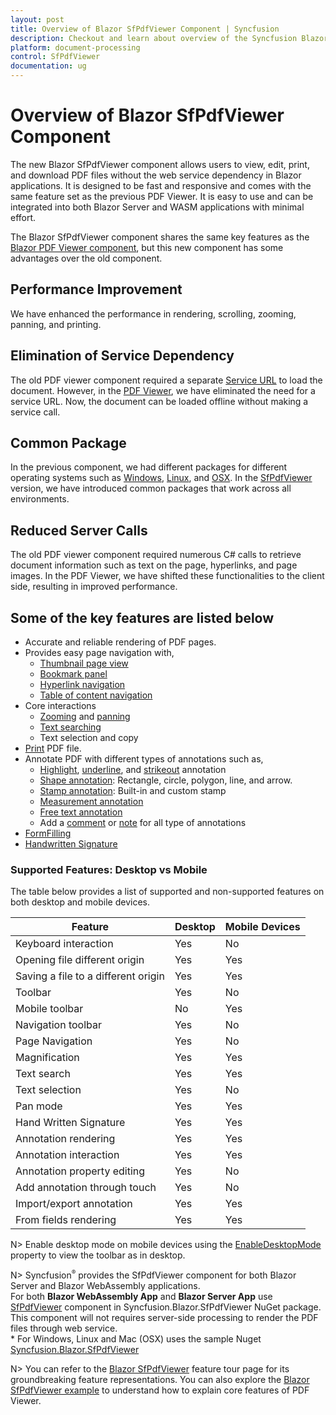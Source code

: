 ```yaml
---
layout: post
title: Overview of Blazor SfPdfViewer Component | Syncfusion
description: Checkout and learn about overview of the Syncfusion Blazor SfPdfViewer component and much more details.
platform: document-processing
control: SfPdfViewer
documentation: ug
---
```


# Overview of Blazor SfPdfViewer Component

The new Blazor SfPdfViewer component allows users to view, edit, print, and download PDF files without the web service dependency in Blazor applications. It is designed to be fast and responsive and comes with the same feature set as the previous PDF Viewer. It is easy to use and can be integrated into both Blazor Server and WASM applications with minimal effort.

The Blazor SfPdfViewer component shares the same key features as the [Blazor PDF Viewer component](https://help.syncfusion.com/document-processing/pdf/pdf-viewer/blazor/getting-started/features), but this new component has some advantages over the old component.

## Performance Improvement

We have enhanced the performance in rendering, scrolling, zooming, panning, and printing.  

## Elimination of Service Dependency

The old PDF viewer component required a separate [Service URL](https://help.syncfusion.com/document-processing/pdf/pdf-viewer/blazor/getting-started/web-assembly-application) to load the document. However, in the [PDF Viewer](https://help.syncfusion.com/document-processing/pdf/pdf-viewer2/blazor/getting-started/web-assembly-application), we have eliminated the need for a service URL. Now, the document can be loaded offline without making a service call. 

## Common Package

In the previous component, we had different packages for different operating systems such as [Windows](https://www.nuget.org/packages/Syncfusion.Blazor.PdfViewerServer.Windows), [Linux](https://www.nuget.org/packages/Syncfusion.Blazor.PdfViewerServer.Linux), and [OSX](https://www.nuget.org/packages/Syncfusion.Blazor.PdfViewerServer.OSX). In the [SfPdfViewer](https://www.nuget.org/packages/Syncfusion.Blazor.SfPdfViewer) version, we have introduced common packages that work across all environments. 

## Reduced Server Calls

The old PDF viewer component required numerous C# calls to retrieve document information such as text on the page, hyperlinks, and page images. In the PDF Viewer, we have shifted these functionalities to the client side, resulting in improved performance. 

## Some of the key features are listed below

* Accurate and reliable rendering of PDF pages.
* Provides easy page navigation with,
    * [Thumbnail page view](https://help.syncfusion.com/document-processing/pdf/pdf-viewer2/blazor/navigation#page-thumbnail-navigation)
    * [Bookmark panel](https://help.syncfusion.com/document-processing/pdf/pdf-viewer2/blazor/navigation#bookmark-navigation)
    * [Hyperlink navigation](https://help.syncfusion.com/document-processing/pdf/pdf-viewer2/blazor/navigation#hyperlink-navigation)
    * [Table of content navigation](https://help.syncfusion.com/document-processing/pdf/pdf-viewer2/blazor/navigation#table-of-content-navigation)
* Core interactions
    * [Zooming](https://help.syncfusion.com/document-processing/pdf/pdf-viewer2/blazor/magnification) and [panning](https://help.syncfusion.com/document-processing/pdf/pdf-viewer2/blazor/interaction#panning-mode)
    * [Text searching](https://help.syncfusion.com/document-processing/pdf/pdf-viewer2/blazor/text-search)
    * Text selection and copy
* [Print](https://help.syncfusion.com/document-processing/pdf/pdf-viewer2/blazor/print) PDF file.
* Annotate PDF with different types of annotations such as,
    * [Highlight](https://help.syncfusion.com/document-processing/pdf/pdf-viewer2/blazor/annotation/text-markup-annotation#highlight-a-text), [underline](https://help.syncfusion.com/document-processing/pdf/pdf-viewer2/blazor/annotation/text-markup-annotation#underline-a-text), and [strikeout](https://help.syncfusion.com/document-processing/pdf/pdf-viewer2/blazor/annotation/text-markup-annotation#strikethrough-a-text) annotation
    * [Shape annotation](https://help.syncfusion.com/document-processing/pdf/pdf-viewer2/blazor/annotation/shape-annotation): Rectangle, circle, polygon, line, and arrow.
    * [Stamp annotation](https://help.syncfusion.com/document-processing/pdf/pdf-viewer2/blazor/annotation/stamp-annotation): Built-in and custom stamp
    * [Measurement annotation](https://help.syncfusion.com/document-processing/pdf/pdf-viewer2/blazor/annotation/measurement-annotation)
    * [Free text annotation](https://help.syncfusion.com/document-processing/pdf/pdf-viewer2/blazor/annotation/free-text-annotation)
    * Add a [comment](https://help.syncfusion.com/document-processing/pdf/pdf-viewer2/blazor/annotation/comments) or [note](https://help.syncfusion.com/document-processing/pdf/pdf-viewer2/blazor/annotation/sticky-notes-annotation) for all type of annotations
* [FormFilling](https://help.syncfusion.com/document-processing/pdf/pdf-viewer2/blazor/form-filling)
* [Handwritten Signature](https://help.syncfusion.com/document-processing/pdf/pdf-viewer2/blazor/hand-written-signature)

### Supported Features: Desktop vs Mobile

The table below provides a list of supported and non-supported features on both desktop and mobile devices.

|Feature|Desktop|Mobile Devices|
|--|--|--|	
|Keyboard interaction|	Yes|	No|
|Opening file different origin|	Yes|	Yes|
|Saving a file to a different origin|	Yes	|Yes|
|Toolbar|	Yes	|No|
|Mobile toolbar|	No	|Yes|
|Navigation toolbar|	Yes	|No|
|Page Navigation|	Yes|	No|
|Magnification|	Yes|	Yes|
|Text search|	Yes|	Yes|
|Text selection|	Yes|	No|
|Pan mode|	Yes|	Yes|
|Hand Written Signature|	Yes|	Yes|
|Annotation rendering|	Yes|	Yes|
|Annotation interaction|	Yes|	Yes|
|Annotation property editing|	Yes|	No|
|Add annotation through touch|	Yes|	No|
|Import/export annotation|	Yes|	Yes|
|From fields rendering|	Yes|	Yes|

N> Enable desktop mode on mobile devices using the [EnableDesktopMode](https://help.syncfusion.com/cr/blazor/Syncfusion.Blazor.SfPdfViewer.PdfViewerBase.html#Syncfusion_Blazor_SfPdfViewer_PdfViewerBase_EnableDesktopMode) property to view the toolbar as in desktop.

N> Syncfusion<sup style="font-size:70%">&reg;</sup> provides the SfPdfViewer component for both Blazor Server and Blazor WebAssembly applications.
<br />For both **Blazor WebAssembly App** and **Blazor Server App** use [SfPdfViewer](https://help.syncfusion.com/cr/blazor/Syncfusion.Blazor.PdfViewer.SfPdfViewer.html) component in Syncfusion.Blazor.SfPdfViewer NuGet package. This component will not requires server-side processing to render the PDF files through web service.
<br/>* For Windows, Linux and Mac (OSX) uses the sample Nuget [Syncfusion.Blazor.SfPdfViewer](https://www.nuget.org/packages/Syncfusion.Blazor.SfPdfViewer)

N> You can refer to the [Blazor SfPdfViewer](https://www.syncfusion.com/pdf-viewer-sdk/blazor-pdf-viewer) feature tour page for its groundbreaking feature representations. You can also explore the [Blazor SfPdfViewer example](https://blazor.syncfusion.com/demos/pdf-viewer2/default-functionalities?theme=fluent) to understand how to explain core features of PDF Viewer.
